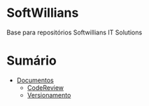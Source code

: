 # SoftWillians
Base para repositórios Softwillians IT Solutions

# Sumário
<!-- TOC depthFrom:1 depthTo:2 withLinks:1 updateOnSave:1 orderedList:0 -->

- [Documentos](https://github.com/gitsoftwillians/softwillians/docs)
     - [CodeReview](https://github.com/gitsoftwillians/softwillians/docs/code-review)
     - [Versionamento](https://github.com/gitsoftwillians/softwillians/docs/tutoriais)
